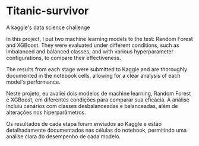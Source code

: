 # Titanic-survivor
A kaggle's data science challenge 

In this project, I put two machine learning models to the test: Random Forest and XGBoost. They were evaluated under different conditions, such as imbalanced and balanced classes, and with various hyperparameter configurations, to compare their effectiveness.

The results from each stage were submitted to Kaggle and are thoroughly documented in the notebook cells, allowing for a clear analysis of each model's performance.

Neste projeto, eu avaliei dois modelos de machine learning, Random Forest e XGBoost, em diferentes condições para comparar sua eficácia. A análise incluiu cenários com classes desbalanceadas e balanceadas, além de alterações nos hiperparâmetros.

Os resultados de cada etapa foram enviados ao Kaggle e estão detalhadamente documentados nas células do notebook, permitindo uma análise clara do desempenho de cada modelo.

